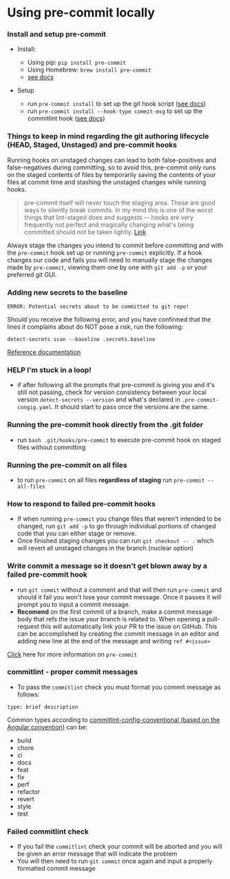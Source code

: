 # Using pre-commit locally

### Install and setup pre-commit
- Install:
  - Using pip: `pip install pre-commit`
  - Using Homebrew: `brew install pre-commit`
  - [see docs](https://pre-commit.com/#install)

- Setup
  - run `pre-commit install` to set up the git hook script ([see docs](https://pre-commit.com/#install))
  - run `pre-commit install --hook-type commit-msg` to set up the commitlint hook ([see docs](https://github.com/alessandrojcm/commitlint-pre-commit-hook))


### Things to keep in mind regarding the git authoring lifecycle (HEAD, Staged, Unstaged) and pre-commit hooks

Running hooks on unstaged changes can lead to both false-positives and false-negatives during committing, so to avoid this, pre-commit only runs on the staged contents of files by temporarily saving the contents of your files at commit time and stashing the unstaged changes while running hooks.

> pre-commit itself will never touch the staging area. These are good ways to silently break commits. In my mind this is one of the worst things that lint-staged does and suggests -- hooks are very frequently not perfect and magically changing what's being committed should not be taken lightly. [Link](https://github.com/pre-commit/pre-commit/issues/747#issuecomment-386782080)

Always stage the changes you intend to commit before committing and with the `pre-commit` hook set up or running `pre-commit` explicitly. If a hook changes our code and fails you will need to manually stage the changes made by `pre-commit`, viewing them one by one with `git add -p` or your preferred git GUI.

### Adding new secrets to the baseline

`ERROR: Potential secrets about to be committed to git repo!`

Should you receive the following error, and you have confirmed that the lines it complains about do NOT pose a risk, run the following:

`detect-secrets scan --baseline .secrets.baseline`

[Reference documentation](https://github.com/Yelp/detect-secrets#adding-new-secrets-to-baseline)

### HELP I'm stuck in a loop!

- if after following all the prompts that pre-commit is giving you and it's still not passing, check for version consistency between your local version `detect-secrets --version` and what's declared in `.pre-commit-congig.yaml`. It should start to pass once the versions are the same.

### Running the pre-commit hook directly from the .git folder

- run `bash .git/hooks/pre-commit` to execute pre-commit hook on staged files without committing

### Running the pre-commit on all files

- to run `pre-commit` on all files **regardless of staging** run `pre-commit --all-files`

### How to respond to failed pre-commit hooks

- If when running `pre-commit` you change files that weren't intended to be changed, run `git add -p` to go through individual portions of changed code that you can either stage or remove.
- Once finished staging changes you can run `git checkout -- .` which will revert all unstaged changes in the branch (nuclear option)

### Write commit a message so it doesn't get blown away by a failed pre-commit hook

- run `git commit` without a comment and that will then run `pre-commit` and should it fail you won't lose your commit message. Once it passes it will prompt you to input a commit message.
- **Recomend** on the first commit of a branch, make a commit message body that refs the issue your branch is related to. When opening a pull-request this will automatically link your PR to the issue on GitHub. This can be accomplished by creating the commit message in an editor and adding new line at the end of the message and writing `ref #<issue>`

[Click](https://pre-commit.com/#install) here for more information on `pre-commit`

### commitlint - proper commit messages

- To pass the `commitlint` check you must format you commit message as follows:
```
type: brief description
```
Common types according to [commitlint-config-conventional (based on the Angular convention)](https://github.com/conventional-changelog/commitlint/tree/master/@commitlint/config-conventional#type-enum) can be:
  - build
  - chore
  - ci
  - docs
  - feat
  - fix
  - perf
  - refactor
  - revert
  - style
  - test

### Failed commitlint check

- If you fail the `commitlint` check your commit will be aborted and you will be given an error message that will indicate the problem
- You will then need to run `git commit` once again and input a properly formatted commit message
